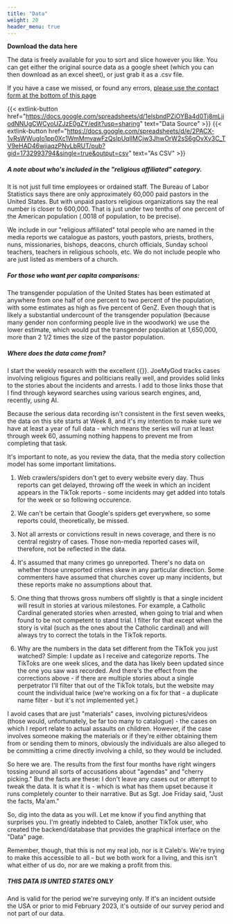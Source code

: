 ```yaml
---
title: "Data"
weight: 20
header_menu: true
---
```


**Download the data here**

The data is freely available for you to sort and slice however you like.  You can get either the original source data as a google sheet (which you can then download as an excel sheet), or just grab it as a .csv file.  

If you have a case we missed, or found any errors, [please use the contact form at the bottom of this page](#contact)

{{< extlink-button href="https://docs.google.com/spreadsheets/d/1elsbndPZiOYBa4d0Tj8mLjiodNNUgCWCyoUZJzE0gZY/edit?usp=sharing" text="Data Source" >}}
{{< extlink-button href="https://docs.google.com/spreadsheets/d/e/2PACX-1vRsWWugIo1pp0Xc1WmMmvawFzQslpUqlIMCjw3JhwOrW2sS6gOvXv3C_TV9eHAD46wjiaqzPNvLbRUT/pub?gid=1732993794&single=true&output=csv" text="As CSV" >}}

##### A note about who's included in the "religious affiliated" category.
It is not just full time employees or ordained staff. The Bureau of Labor Statistics says there are only approximately 60,000 paid pastors in the United States. But with unpaid pastors religious organizations say the real number is closer to 600,000. That is just under two tenths of one percent of the American population (.0018 of population, to be precise).


We include in our "religious affiliated" total people who are named in the media reports we catalogue as pastors, youth pastors, priests, brothers, nuns, missionaries, bishops, deacons, church officials, Sunday school teachers, teachers in religious schools, etc. We do not include people who are just listed as members of a church. 


##### For those who want per capita comparisons:

The transgender population of the United States has been estimated at anywhere from one half of one percent to two percent of the population, with some estimates as high as five percent of GenZ. Even though that is likely a substantial undercount of the transgender population (because many gender non conforming people live in the woodwork) we use the lower estimate, which would put the transgender population at 1,650,000, more than 2 1/2 times the size of the pastor population. 

##### Where does the data come from? 
I start the weekly research with the excellent {{<extlink
text="JoeMyGod blog" href="https://www.joemygod.com/">}}. JoeMyGod
tracks cases involving religious figures and politicians really well,
and provides solid links to the stories about the incidents and
arrests.  I add to those links those that I find through keyword
searches using various search engines, and, recently, using AI.  

Because the serious data recording isn't consistent in the first seven
weeks, the data on this site starts at Week 8, and it's my intention
to make sure we have at least a year of full data - which means the
series will run at least through week 60, assuming nothing happens to
prevent me from completing that task.  

It's important to note, as you review the data, that the media story collection model has some important limitations.

1. Web crawlers/spiders don't get to every website every day. Thus
reports can get delayed, throwing off the week in which an incident
appears in the TikTok reports - some incidents may get added into
totals for the week or so following occurence.

1. We can't be certain that Google's spiders get everywhere, so some
reports could, theoretically, be missed. 

1. Not all arrests or convictions result in news coverage, and there
is no central registry of cases. Those non-media reported cases will,
therefore, not be reflected in the data. 

1. It's assumed that many crimes go unreported. There's no data on
whether those unreported crimes skew in any particular direction. Some
commenters have assumed that churches cover up many incidents, but
these reports make no assumptions about that. 

1. One thing that throws gross numbers off slightly is that a single
incident will result in stories at various milestones. For example, a
Catholic Cardinal generated stories when arrested, when going to trial
and when found to be not competent to stand trial. I filter for that
except when the story is vital (such as the ones about the Catholic
cardinal) and will always try to correct the totals in the TikTok
reports.

1. Why are the numbers in the data set different from the TikTok you
just watched? Simple: I update as I receive and categorize
reports. The TikToks are one week slices, and the data has likely been
updated since the one you saw was recorded. And there's the effect
from the corrections above - if there are multiple stories about a
single perpetrator I'll filter that out of the TikTok totals, but the
website may count the individual twice (we're working on a fix for
that - a duplicate name filter - but it's not implemented yet.) 

I avoid cases that are just "materials" cases, involving
pictures/videos (those would, unfortunately, be far too many to
catalogue) - the cases on which I report relate to actual assaults on
children.  However, if the case involves someone making the materials
or if they're either obtaining them from or sending them to minors,
obviously the  individuals are also alleged to be committing a crime
directly involving a child, so they would be included. 

So here we are. The results from the first four months have right
wingers tossing around all sorts of accusations about "agendas" and
"cherry picking."  But the facts are these: I don't leave any cases
out or attempt to tweak the data. It is what it is - which is what has
them upset because it runs completely counter to their narrative. But
as Sgt. Joe Friday said, "Just the facts, Ma'am." 

So, dig into the data as you will. Let me know if you find anything
that surprises you. I'm greatly indebted to Caleb, another TikTok
user, who created the backend/database that provides the graphical
interface on the "Data" page.

Remember, though, that this is not my real job, nor is it
Caleb's. We're trying to make this accessible to all - but we both
work for a living, and this isn't what either of us do, nor are we
making a profit from this. 

##### THIS DATA IS UNITED STATES ONLY
And is valid for the period we're surveying
only. If it's an incident outside the USA or prior to mid February
2023, it's outside of our survey period and not part of our data. 
